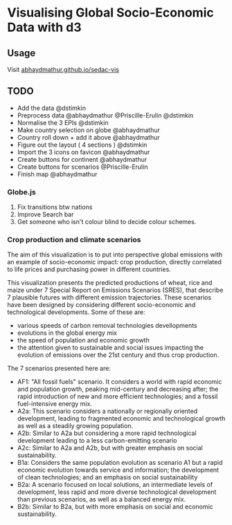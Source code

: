 # Visualising Global Socio-Economic Data with d3

## Usage

Visit [abhaydmathur.github.io/sedac-vis](https://abhaydmathur.github.io/sedac-vis)

## TODO
- Add the data @dstimkin
- Preprocess data @abhaydmathur @Priscille-Erulin @dstimkin
- Normalise the 3 EPIs @dstimkin
- Make country selection on globe @abhaydmathur
- Country roll down + add it above @abhaydmathur
- Figure out the layout ( 4 sections ) @dstimkin
- Import the 3 icons on favicon @abhaydmathur
- Create buttons for continent @abhaydmathur
- Create buttons for scenarios @Priscille-Erulin
- Finish map @abhaydmathur

### Globe.js

1. Fix transitions btw nations
2. Improve Search bar
3. Get someone who isn't colour blind to decide colour schemes.

### Crop production and climate scenarios
The aim of this visualization is to put into perspective global emissions with an example of socio-economic impact: crop production, directly correlated to life prices and purchasing power in different countries.

This visualization presents the predicted productions of wheat, rice and maize under 7 Special Report on Emissions Scenarios (SRES), that describe 7 plausible futures with different emission trajectories. These scenarios have been designed by considering different socio-economic and technological developments. Some of these are: 
- various speeds of carbon removal technologies devellopments
- evolutions in the global energy mix
- the speed of population and economic growth
- the attention given to sustainable and social issues
impacting the evolution of emissions over the 21st century and thus crop production.

The 7 scenarios presented here are:
- AF1: "All fossil fuels" scenario. It considers a world with rapid economic and population growth, peaking mid-century and decreasing after; the rapid introduction of new and more efficient technologies; and a fossil fuel-intensive energy mix.
- A2a: This scenario considers a nationally or regionally oriented development, leading to fragmented economic and technological growth as well as a steadily growing population.
- A2b: Similar to A2a but considering a more rapid technological development leading to a less carbon-emitting scenario
- A2c: Similar to A2a and A2b, but with greater emphasis on social sustainability.
- B1a: Considers the same population evolution as scenario A1 but a rapid economic evolution towards service and information; the development of clean technologies; and an emphasis on social sustainability
- B2a: A scenario focused on local solutions, an intermediate levels of development, less rapid and more diverse technological development than previous scenarios, as well as a balanced energy mix.
- B2b: Similar to B2a, but with more emphasis on social and economic sustainability.